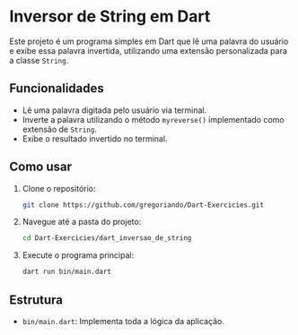 # Inversor de String em Dart

Este projeto é um programa simples em Dart que lê uma palavra do usuário e exibe essa palavra invertida, utilizando uma extensão personalizada para a classe `String`.

## Funcionalidades

- Lê uma palavra digitada pelo usuário via terminal.
- Inverte a palavra utilizando o método `myreverse()` implementado como extensão de `String`.
- Exibe o resultado invertido no terminal.

## Como usar

1. Clone o repositório:
    ```sh
    git clone https://github.com/gregoriando/Dart-Exercicies.git
    ```
2. Navegue até a pasta do projeto:
    ```sh
    cd Dart-Exercicies/dart_inversao_de_string
    ```
3. Execute o programa principal:
    ```sh
    dart run bin/main.dart
    ```

## Estrutura

- `bin/main.dart`: Implementa toda a lógica da aplicação.
